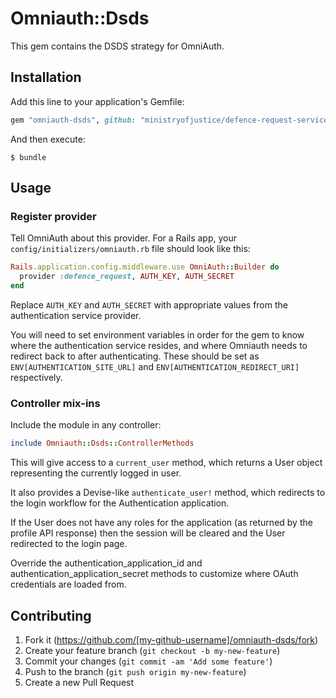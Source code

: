 # Omniauth::Dsds

This gem contains the DSDS strategy for OmniAuth.

## Installation

Add this line to your application's Gemfile:

```ruby
gem "omniauth-dsds", github: "ministryofjustice/defence-request-service-omniauth-dsds", tag: "v0.3.0"
```

And then execute:

    $ bundle

## Usage

### Register provider

Tell OmniAuth about this provider. For a Rails app, your
`config/initializers/omniauth.rb` file should look like this:

```ruby
Rails.application.config.middleware.use OmniAuth::Builder do
  provider :defence_request, AUTH_KEY, AUTH_SECRET
end
```

Replace `AUTH_KEY` and `AUTH_SECRET` with appropriate values
from the authentication service provider.

You will need to set environment variables in order for the gem
to know where the authentication service resides, and where Omniauth
needs to redirect back to after authenticating. These should be set as
`ENV[AUTHENTICATION_SITE_URL]` and `ENV[AUTHENTICATION_REDIRECT_URI]`
respectively.

### Controller mix-ins

Include the module in any controller:
```ruby
include Omniauth::Dsds::ControllerMethods
```

This will give access to a `current_user` method, which returns a User
object representing the currently logged in user.

It also provides a Devise-like `authenticate_user!` method, which redirects
to the login workflow for the Authentication application.

If the User does not have any roles for the application (as returned by the profile API response) then the session will be cleared and the User redirected to the login page.

Override the authentication_application_id and authentication_application_secret methods to customize where OAuth credentials are loaded from.

## Contributing

1. Fork it (https://github.com/[my-github-username]/omniauth-dsds/fork)
2. Create your feature branch (`git checkout -b my-new-feature`)
3. Commit your changes (`git commit -am 'Add some feature'`)
4. Push to the branch (`git push origin my-new-feature`)
5. Create a new Pull Request
